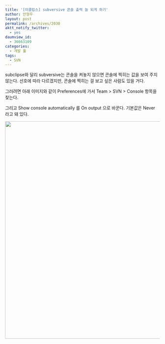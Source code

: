 ```yaml
---
title: '[이클립스] subversive 콘솔 출력 늘 되게 하기'
author: 안형우
layout: post
permalink: /archives/2030
aktt_notify_twitter:
  - yes
daumview_id:
  - 36663109
categories:
  - 개발 툴
tags:
  - SVN
---
```

subclipse와 달리 subversive는 콘솔을 켜놓지 않으면 콘솔에 찍히는 값을 보여 주지 않는다. 선호에 따라 다르겠지만, 콘솔에 찍히는 걸 보고 싶은 사람도 있을 거다.

그러려면 아래 이미지와 같이 Preferences에 가서 Team > SVN > Console 항목을 찾는다.

그리고 Show console automatically 를 On output 으로 바꾼다. 기본값은 Never 라고 돼 있다.

<img class="aligncenter" src="https://dl.dropbox.com/u/15546257/blog/mytory/subversive-console-setup.png" alt="" width="912" height="706" />